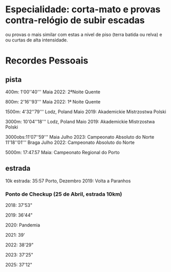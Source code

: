 # Especialidade: corta-mato e provas contra-relógio de subir escadas
ou provas o mais similar com estas a nível de piso (terra batida ou relva) e ou curtas de alta intensidade.

# Recordes Pessoais

## pista
400m: 1'00''40''' Maia 2022: 2ªNoite Quente

800m: 2'16''93''' Maia 2022: 1ª Noite Quente

1500m: 4'32''79''' Lodz, Poland Maio 2019: Akademickie Mistrzostwa Polski

3000m: 10'04''18''' Lodz, Poland Maio 2019: Akademickie Mistrzostwa Polski

3000obs:11'07''59''' Maia Julho 2023: Campeonato Absoluto do Norte
        11'18''01''' Braga Julho 2022: Campeonato Absoluto do Norte 

5000m: 	17:47.57 Maia: Campeonato Regional do Porto

## estrada
10k estrada: 35:57 Porto, Dezembro 2019: Volta a Paranhos


### Ponto de Checkup (25 de Abril, estrada 10km)

2018: 37'53"

2019: 36'44"

2020: Pandemia

2021: 39'

2022: 38'29"

2023: 37'25"

2025: 37'12"
